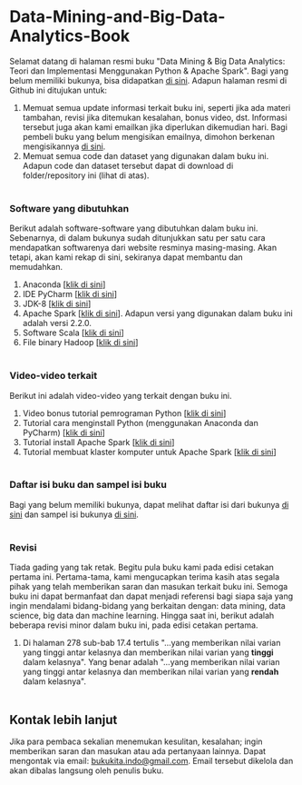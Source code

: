 # Data-Mining-and-Big-Data-Analytics-Book
Selamat datang di halaman resmi buku "Data Mining & Big Data Analytics: Teori dan Implementasi Menggunakan Python & Apache Spark". Bagi yang belum memiliki bukunya, bisa didapatkan [di sini](http://www.tokopedia.com/bukukitaindo/data-mining-dan-big-data-analytics). Adapun halaman resmi di Github ini ditujukan untuk:
1. Memuat semua update informasi terkait buku ini, seperti jika ada materi tambahan, revisi jika ditemukan kesalahan, bonus video, dst. Informasi tersebut juga akan kami emailkan jika diperlukan dikemudian hari. Bagi pembeli buku yang belum mengisikan emailnya, dimohon berkenan mengisikannya [di sini](https://goo.gl/forms/Klcw9eSmJ8VTMkln1). 
2. Memuat semua code dan dataset yang digunakan dalam buku ini. Adapun code dan dataset tersebut dapat di download di folder/repository ini (lihat di atas).
<br> <br>
### Software yang dibutuhkan
Berikut adalah software-software yang dibutuhkan dalam buku ini. Sebenarnya, di dalam bukunya sudah ditunjukkan satu per satu cara mendapatkan softwarenya dari website resminya masing-masing. Akan tetapi, akan kami rekap di sini, sekiranya dapat membantu dan memudahkan.<br>
1. Anaconda [[klik di sini](http://www.anaconda.com/download/)]
2. IDE PyCharm [[klik di sini](http://www.jetbrains.com/pycharm/download/#section=windows)]
3. JDK-8 [[klik di sini](http://www.oracle.com/technetwork/java/javase/downloads/jdk8-downloads-2133151.html)]
4. Apache Spark [[klik di sini](http://spark.apache.org/downloads.html)]. Adapun versi yang digunakan dalam buku ini adalah versi 2.2.0.
5. Software Scala [[klik di sini](http://www.scala-lang.org/download/)]
6. File binary Hadoop [[klik di sini](http://github.com/steveloughran/winutils/tree/master/hadoop-2.7.1)]
<br><br>
### Video-video terkait
Berikut ini adalah video-video yang terkait dengan buku ini.
1. Video bonus tutorial pemrograman Python [[klik di sini](http://www.youtube.com/watch?v=Apor4KD6c7E&list=PLkRkKTC6HZMyG2WGs7fBclS63KwBqtZFx)]
2. Tutorial cara menginstall Python (menggunakan Anaconda dan PyCharm) [[klik di sini](https://www.youtube.com/watch?v=rCMH8Ca0UP8&t=1037s)]
3. Tutorial install Apache Spark [[klik di sini](http://www.youtube.com/watch?v=WQErwxRTiW0&t=15s)]
4. Tutorial membuat klaster komputer untuk Apache Spark [[klik di sini](http://www.youtube.com/watch?v=WQErwxRTiW0&t=15s)]
<br><br>
### Daftar isi buku dan sampel isi buku
Bagi yang belum memiliki bukunya, dapat melihat daftar isi dari bukunya [di sini](http://goo.gl/Z7onsr) dan sampel isi bukunya [di sini](http://goo.gl/PVf5i4).
<br><br>
### Revisi
Tiada gading yang tak retak. Begitu pula buku kami pada edisi cetakan pertama ini. Pertama-tama, kami mengucapkan terima kasih atas segala pihak yang telah memberikan saran dan masukan terkait buku ini. Semoga buku ini dapat bermanfaat dan dapat menjadi referensi bagi siapa saja yang ingin mendalami bidang-bidang yang berkaitan dengan: data mining, data science, big data dan machine learning. Hingga saat ini, berikut adalah beberapa revisi minor dalam buku ini, pada edisi cetakan pertama. <br>
1. Di halaman  278 sub-bab 17.4 tertulis "...yang memberikan nilai varian yang tinggi antar kelasnya dan memberikan nilai varian yang **tinggi** dalam kelasnya". Yang benar adalah "...yang memberikan nilai varian yang tinggi antar kelasnya dan memberikan nilai varian yang **rendah** dalam kelasnya".
<br><br>
## Kontak lebih lanjut
Jika para pembaca sekalian menemukan kesulitan, kesalahan; ingin memberikan saran dan masukan atau ada pertanyaan lainnya. Dapat mengontak via email: bukukita.indo@gmail.com. Email tersebut dikelola dan akan dibalas langsung oleh penulis buku.
